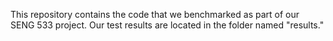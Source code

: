 This repository contains the code that we benchmarked as part of our SENG 533 project. Our test results are located in the folder named "results."
